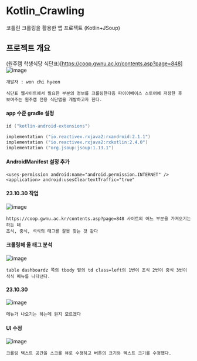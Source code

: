 # Kotlin_Crawling
코틀린 크롤링을 활용한 앱 프로젝트 (Kotlin+JSoup)
## 프로젝트 개요
(원주캠 학생식당 식단표)[https://coop.gwnu.ac.kr/contents.asp?page=848]    
![image](https://github.com/chihyunwon/Kotlin_Crawling/assets/58906858/747297b8-adb9-498c-ab90-736e2a1431e5)
```
개발자 : won chi hyeon

식단표 웹사이트에서 필요한 부분의 정보를 크롤링한다음 파이어베이스 스토어에 저장한 후
보여주는 원주캠 전용 식단앱을 개발하고자 한다.
```
#### app 수준 gradle 설정
```kotlin
id ("kotlin-android-extensions")

implementation ("io.reactivex.rxjava2:rxandroid:2.1.1")
implementation ("io.reactivex.rxjava2:rxkotlin:2.4.0")
implementation ("org.jsoup:jsoup:1.13.1")
```
#### AndroidManifest 설정 추가
```
<uses-permission android:name="android.permission.INTERNET" />
<application> android:usesCleartextTraffic="true" 
```
#### 23.10.30 작업
![image](https://github.com/chihyunwon/Kotlin_Crawling/assets/58906858/9c3cb038-a9da-47bf-a4ea-d28a87f05620)
```
https://coop.gwnu.ac.kr/contents.asp?page=848 사이트의 어느 부분을 가져오기는 하는 데
조식, 중식, 석식의 태그를 잘못 찾는 것 같다
```
#### 크롤링해 올 태그 분석
![image](https://github.com/chihyunwon/Kotlin_Crawling/assets/58906858/908a2768-5e09-45a7-8421-f5dea28fd59e)
```
table dashboardz 쪽의 tbody 밑의 td class=left의 1번이 조식 2번이 중식 3번이 석식 메뉴를 나타낸다. 
```
#### 23.10.30
![image](https://github.com/chihyunwon/Kotlin_Crawling/assets/58906858/68e1ed16-c068-4d76-9459-c8688deee7b3)
```
메뉴가 나오기는 하는데 뭔지 모르겠다
```
#### UI 수정
![image](https://github.com/chihyunwon/Kotlin_Crawling/assets/58906858/c6490779-849d-49db-843c-c6ecfed7ee83)
```
크롤링 텍스트 공간을 스크롤 뷰로 수정하고 버튼의 크기와 텍스트 크기를 수정했다.
```
